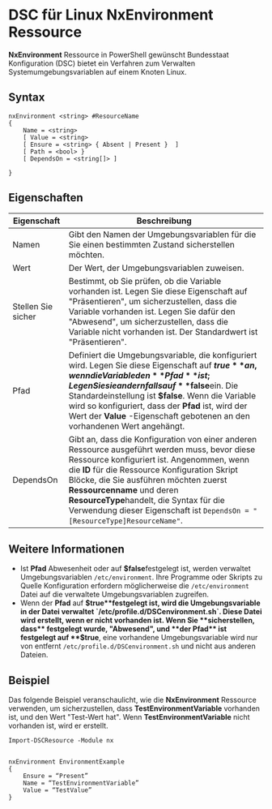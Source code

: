 # DSC für Linux NxEnvironment Ressource

**NxEnvironment** Ressource in PowerShell gewünscht Bundesstaat Konfiguration (DSC) bietet ein Verfahren zum Verwalten Systemumgebungsvariablen auf einem Knoten Linux.

## Syntax

```
nxEnvironment <string> #ResourceName
{
    Name = <string>
    [ Value = <string>
    [ Ensure = <string> { Absent | Present }  ]
    [ Path = <bool> }
    [ DependsOn = <string[]> ]

}
```

## Eigenschaften

|  Eigenschaft |  Beschreibung | 
|---|---|
| Namen| Gibt den Namen der Umgebungsvariablen für die Sie einen bestimmten Zustand sicherstellen möchten.| 
| Wert| Der Wert, der Umgebungsvariablen zuweisen.| 
| Stellen Sie sicher| Bestimmt, ob Sie prüfen, ob die Variable vorhanden ist. Legen Sie diese Eigenschaft auf "Präsentieren", um sicherzustellen, dass die Variable vorhanden ist. Legen Sie dafür den "Abwesend", um sicherzustellen, dass die Variable nicht vorhanden ist. Der Standardwert ist "Präsentieren".| 
| Pfad| Definiert die Umgebungsvariable, die konfiguriert wird. Legen Sie diese Eigenschaft auf **$true** an, wenn die Variable den **Pfad** ist; Legen Sie sie andernfalls auf **$false**ein. Die Standardeinstellung ist **$false**. Wenn die Variable wird so konfiguriert, dass der **Pfad** ist, wird der Wert der **Value** -Eigenschaft gebotenen an den vorhandenen Wert angehängt.| 
| DependsOn | Gibt an, dass die Konfiguration von einer anderen Ressource ausgeführt werden muss, bevor diese Ressource konfiguriert ist. Angenommen, wenn die **ID** für die Ressource Konfiguration Skript Blöcke, die Sie ausführen möchten zuerst **Ressourcenname** und deren **ResourceType**handelt, die Syntax für die Verwendung dieser Eigenschaft ist `DependsOn = "[ResourceType]ResourceName"`.| 

## Weitere Informationen

* Ist **Pfad** Abwesenheit oder auf **$false**festgelegt ist, werden verwaltet Umgebungsvariablen `/etc/environment`. Ihre Programme oder Skripts zu Quelle Konfiguration erfordern möglicherweise die `/etc/environment` Datei auf die verwaltete Umgebungsvariablen zugreifen.
* Wenn der **Pfad** auf **$true**festgelegt ist, wird die Umgebungsvariable in der Datei verwaltet `/etc/profile.d/DSCenvironment.sh`. Diese Datei wird erstellt, wenn er nicht vorhanden ist. Wenn Sie **sicherstellen, dass** festgelegt wurde, "Abwesend", und **der Pfad** ist festgelegt auf **$true**, eine vorhandene Umgebungsvariable wird nur von entfernt `/etc/profile.d/DSCenvironment.sh` und nicht aus anderen Dateien.

## Beispiel

Das folgende Beispiel veranschaulicht, wie die **NxEnvironment** Ressource verwenden, um sicherzustellen, dass **TestEnvironmentVariable** vorhanden ist, und den Wert "Test-Wert hat". Wenn **TestEnvironmentVariable** nicht vorhanden ist, wird er erstellt.

```
Import-DSCResource -Module nx 


nxEnvironment EnvironmentExample
{
    Ensure = “Present”
    Name = “TestEnvironmentVariable”
    Value = “TestValue”
}
```


